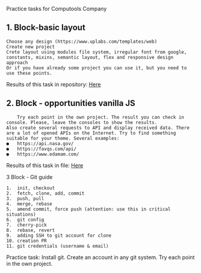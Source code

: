 Practice tasks for Computools Company


<h2> 1. Block-basic layout </h2>

	Choose any design (https://www.uplabs.com/templates/web)
	Create new project 
	Crete layout using modules file system, irregular font from google, constants, mixins, semantic layout, flex and responsive design approach
	Or if you have already some project you can use it, but you need to use these points.
	
Results of this task in repository: <a href="https://github.com/kyryloprogs/dogguard-website">Here</a>

<h2>2. Block -  opportunities vanilla JS</h2>

		Try each point in the own project. The result you can check in console. Please, leave the consoles to show the results. 
    Also create several requests to API and display received data. There are a lot of opened APIs on the Internet. Try to find something suitable for your theme. Several examples:
    ●	https://api.nasa.gov/    
    ●	https://favqs.com/api/
    ●	https://www.edamam.com/

  
Results of this task in file: <a href="https://github.com/kyryloprogs/university-practice/blob/main/js-tasks.js">Here</a>

3 Block - Git guide

    1.	init, checkout
    2.	fetch, clone, add, commit
    3.	push, pull
    4.	merge, rebase
    5.	amend commit, force push (attention: use this in critical situations)
    6.	git config 
    7.	cherry-pick
    8.	rebase, revert
    9.	adding SSH to git account for clone 
    10.	creation PR
    11.	git credentials (username & email)

Practice task:
	Install git. Create an account in any git system. Try each point in the own project.
